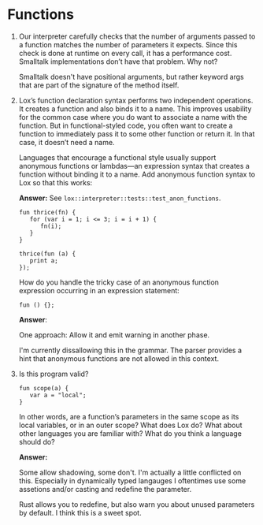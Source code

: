 # Functions

1. Our interpreter carefully checks that the number of arguments passed to a
   function matches the number of parameters it expects. Since this check is done
   at runtime on every call, it has a performance cost. Smalltalk implementations
   don’t have that problem. Why not?

   Smalltalk doesn't have positional arguments, but rather keyword args that are
   part of the signature of the method itself.

2. Lox’s function declaration syntax performs two independent operations. It
   creates a function and also binds it to a name. This improves usability for the
   common case where you do want to associate a name with the function. But in
   functional-styled code, you often want to create a function to immediately pass
   it to some other function or return it. In that case, it doesn’t need a name.

   Languages that encourage a functional style usually support anonymous functions
   or lambdas—an expression syntax that creates a function without binding it to a
   name. Add anonymous function syntax to Lox so that this works:

   **Answer:** See `lox::interpreter::tests::test_anon_functions`.

   ```
   fun thrice(fn) {
      for (var i = 1; i <= 3; i = i + 1) {
         fn(i);
      }
   }

   thrice(fun (a) {
      print a;
   });
   ```

   How do you handle the tricky case of an anonymous function expression
   occurring in an expression statement:

   ```
   fun () {};
   ```

   **Answer**:

   One approach: Allow it and emit warning in another phase.

   I'm currently dissallowing this in the grammar. The parser provides a hint
   that anonymous functions are not allowed in this context.

3. Is this program valid?

   ```
   fun scope(a) {
      var a = "local";
   }
   ```

   In other words, are a function’s parameters in the same scope as its local
   variables, or in an outer scope? What does Lox do? What about other languages
   you are familiar with? What do you think a language should do?

   **Answer:**

   Some allow shadowing, some don't. I'm actually a little conflicted on this.
   Especially in dynamically typed langauges I oftentimes use some assetions
   and/or casting and redefine the parameter.

   Rust allows you to redefine, but also warn you about unused parameters by
   default. I think this is a sweet spot.
